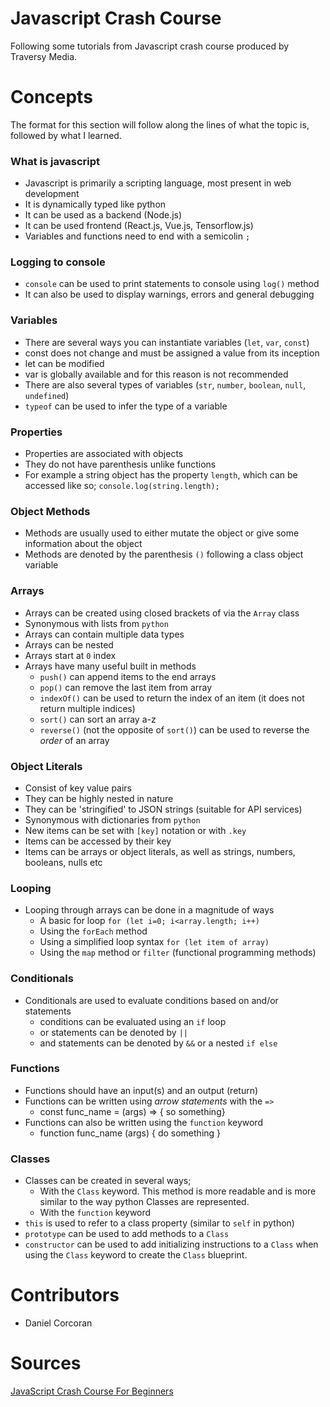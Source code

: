 # Javascript Crash Course
Following some tutorials from Javascript crash course produced by Traversy Media.

# Concepts
The format for this section will follow along the lines of what the topic is, followed by what I learned.

### What is javascript
- Javascript is primarily a scripting language, most present in web development
- It is dynamically typed like python
- It can be used as a backend (Node.js)
- It can be used frontend (React.js, Vue.js, Tensorflow.js)
- Variables and functions need to end with a semicolin `;`

### Logging to console
- `console` can be used to print statements to console using `log()` method
- It can also be used to display warnings, errors and general debugging 

### Variables
- There are several ways you can instantiate variables (`let`, `var`, `const`)
- const does not change and must be assigned a value from its inception
- let can be modified
- var is globally available and for this reason is not recommended
- There are also several types of variables (`str`, `number`, `boolean`, `null`, `undefined`)
- `typeof` can be used to infer the type of a variable

### Properties
- Properties are associated with objects
- They do not have parenthesis unlike functions
- For example a string object has the property `length`, which can be accessed like so; `console.log(string.length);`

### Object Methods
- Methods are usually used to either mutate the object or give some information about the object
- Methods are denoted by the parenthesis `()` following a class object variable

### Arrays
- Arrays can be created using closed brackets of via the `Array` class
- Synonymous with lists from `python`
- Arrays can contain multiple data types
- Arrays can be nested
- Arrays start at `0` index
- Arrays have many useful built in methods
    - `push()` can append items to the end arrays
    - `pop()` can remove the last item from array
    - `indexOf()` can be used to return the index of an item (it does not return multiple indices)
    - `sort()` can sort an array a-z
    - `reverse()` (not the opposite of `sort()`) can be used to reverse the *order* of an array

### Object Literals
- Consist of key value pairs
- They can be highly nested in nature
- They can be 'stringified' to JSON strings (suitable for API services)
- Synonymous with dictionaries from `python`
- New items can be set with `[key]` notation or with `.key`
- Items can be accessed by their key
- Items can be arrays or object literals, as well as strings, numbers, booleans, nulls etc

### Looping
- Looping through arrays can be done in a magnitude of ways
    - A basic for loop `for (let i=0; i<array.length; i++)`
    - Using the `forEach` method
    - Using a simplified loop syntax `for (let item of array)`
    - Using the `map` method or `filter` (functional programming methods)

### Conditionals
- Conditionals are used to evaluate conditions based on and/or statements
    - conditions can be evaluated using an `if` loop
    - or statements can be denoted by `||`
    - and statements can be denoted by `&&` or a nested `if else`

### Functions
- Functions should have an input(s) and an output (return)
- Functions can be written using *arrow statements* with the `=>`
    - const func_name = (args) => { so something}
- Functions can also be written using the `function` keyword
    - function func_name (args) { do something }

### Classes
- Classes can be created in several ways;
    - With the `Class` keyword. This method is more readable and is more similar to the way python Classes are represented. 
    - With the `function` keyword
- `this` is used to refer to a class property (similar to `self` in python)
- `prototype` can be used to add methods to a `Class`
- `constructor` can be used to add initializing instructions to a `Class` when using the `Class` keyword to create the `Class` blueprint.

# Contributors
- Daniel Corcoran

# Sources 
[JavaScript Crash Course For Beginners](https://www.youtube.com/watch?v=hdI2bqOjy3c)
